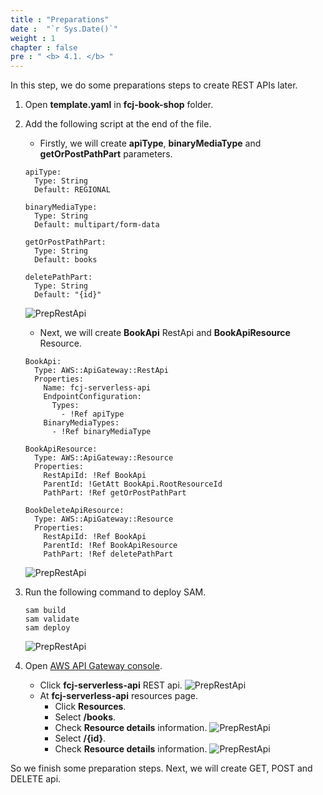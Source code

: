 ```yaml
---
title : "Preparations"
date :  "`r Sys.Date()`" 
weight : 1
chapter : false
pre : " <b> 4.1. </b> "
---
```

In this step, we do some preparations steps to create REST APIs later.

1. Open **template.yaml** in **fcj-book-shop** folder.

2. Add the following script at the end of the file.
    - Firstly, we will create **apiType**, **binaryMediaType** and **getOrPostPathPart** parameters.
    ```
    apiType:
      Type: String
      Default: REGIONAL

    binaryMediaType:
      Type: String
      Default: multipart/form-data

    getOrPostPathPart:
      Type: String
      Default: books

    deletePathPart:
      Type: String
      Default: "{id}"
    ```
    ![PrepRestApi](/images/temp/1/61.png?width=90pc)
    - Next, we will create **BookApi** RestApi and **BookApiResource** Resource.
    ```
    BookApi:
      Type: AWS::ApiGateway::RestApi
      Properties:
        Name: fcj-serverless-api
        EndpointConfiguration:
          Types:
            - !Ref apiType
        BinaryMediaTypes:
          - !Ref binaryMediaType

    BookApiResource:
      Type: AWS::ApiGateway::Resource
      Properties:
        RestApiId: !Ref BookApi
        ParentId: !GetAtt BookApi.RootResourceId
        PathPart: !Ref getOrPostPathPart

    BookDeleteApiResource:
      Type: AWS::ApiGateway::Resource
      Properties:
        RestApiId: !Ref BookApi
        ParentId: !Ref BookApiResource
        PathPart: !Ref deletePathPart
    ```
    ![PrepRestApi](/images/temp/1/62.png?width=90pc)
    
3. Run the following command to deploy SAM.
    ```
    sam build
    sam validate
    sam deploy
    ```
    ![PrepRestApi](/images/temp/1/63.png?width=90pc)

4. Open [AWS API Gateway console](https://us-east-1.console.aws.amazon.com/apigateway/home?region=us-east-1).
    - Click **fcj-serverless-api** REST api.
    ![PrepRestApi](/images/temp/1/64.png?width=90pc)
    - At **fcj-serverless-api** resources page.
      - Click **Resources**.
      - Select **/books**.
      - Check **Resource details** information.
      ![PrepRestApi](/images/temp/1/65.png?width=90pc)
      - Select **/{id}**.
      - Check **Resource details** information.
      ![PrepRestApi](/images/temp/1/66.png?width=90pc)

So we finish some preparation steps. Next, we will create GET, POST and DELETE api.




